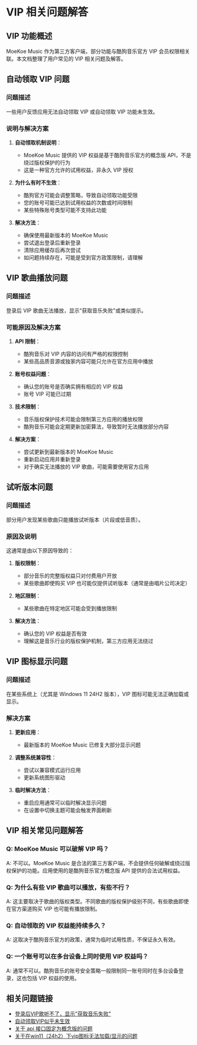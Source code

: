# VIP 相关问题解答

## VIP 功能概述

MoeKoe Music 作为第三方客户端，部分功能与酷狗音乐官方 VIP 会员权限相关联。本文档整理了用户常见的 VIP 相关问题及解答。

## 自动领取 VIP 问题

### 问题描述

一些用户反馈应用无法自动领取 VIP 或自动领取 VIP 功能未生效。

### 说明与解决方案

1. **自动领取机制说明**：
   - MoeKoe Music 提供的 VIP 权益是基于酷狗音乐官方的概念版 API，不是绕过版权保护的行为
   - 这是一种官方允许的试用权益，非永久 VIP 授权

2. **为什么有时不生效**：
   - 酷狗官方可能会调整策略，导致自动领取功能受限
   - 您的账号可能已达到试用权益的次数或时间限制
   - 某些特殊账号类型可能不支持此功能

3. **解决方法**：
   - 确保使用最新版本的 MoeKoe Music
   - 尝试退出登录后重新登录
   - 清除应用缓存后再次尝试
   - 如问题持续存在，可能是受到官方政策限制，请理解

## VIP 歌曲播放问题

### 问题描述

登录后 VIP 歌曲无法播放，显示"获取音乐失败"或类似提示。

### 可能原因及解决方案

1. **API 限制**：
   - 酷狗音乐对 VIP 内容的访问有严格的权限控制
   - 某些高品质音源或独家内容可能只允许在官方应用中播放

2. **账号权益问题**：
   - 确认您的账号是否确实拥有相应的 VIP 权益
   - 账号 VIP 可能已过期

3. **技术限制**：
   - 音乐版权保护技术可能会限制第三方应用的播放权限
   - 酷狗音乐可能会定期更新加密算法，导致暂时无法播放部分内容

4. **解决方案**：
   - 尝试更新到最新版本的 MoeKoe Music
   - 重新启动应用并重新登录
   - 对于确实无法播放的 VIP 歌曲，可能需要使用官方应用

## 试听版本问题

### 问题描述

部分用户发现某些歌曲只能播放试听版本（片段或低音质）。

### 原因及说明

这通常是由以下原因导致的：

1. **版权限制**：
   - 部分音乐的完整版权益只对付费用户开放
   - 某些歌曲即使购买 VIP 也可能仅提供试听版本（通常是由唱片公司决定）

2. **地区限制**：
   - 某些歌曲在特定地区可能会受到播放限制

3. **解决方法**：
   - 确认您的 VIP 权益是否有效
   - 理解这是音乐行业的版权保护机制，第三方应用无法绕过

## VIP 图标显示问题

### 问题描述

在某些系统上（尤其是 Windows 11 24H2 版本），VIP 图标可能无法正确加载或显示。

### 解决方案

1. **更新应用**：
   - 最新版本的 MoeKoe Music 已修复大部分显示问题

2. **调整系统兼容性**：
   - 尝试以兼容模式运行应用
   - 更新系统图形驱动

3. **临时解决方法**：
   - 重启应用通常可以临时解决显示问题
   - 在设置中切换主题可能会触发界面刷新

## VIP 相关常见问题解答

### Q: MoeKoe Music 可以破解 VIP 吗？

A: 不可以。MoeKoe Music 是合法的第三方客户端，不会提供任何破解或绕过版权保护的功能。应用使用的是酷狗音乐官方概念版 API 提供的合法试用权益。

### Q: 为什么有些 VIP 歌曲可以播放，有些不行？

A: 这主要取决于歌曲的版权类型。不同歌曲的版权保护级别不同，有些歌曲即使在官方渠道购买 VIP 也可能有播放限制。

### Q: 自动领取的 VIP 权益能持续多久？

A: 这取决于酷狗音乐官方的政策，通常为临时试用性质，不保证永久有效。

### Q: 一个账号可以在多台设备上同时使用 VIP 权益吗？

A: 通常不可以。酷狗音乐的账号安全策略一般限制同一账号同时在多台设备登录，这也包括 VIP 权益的使用。

## 相关问题链接

- [登录后VIP歌听不了，显示"获取音乐失败"](https://github.com/iAJue/MoeKoeMusic/issues/188)
- [自动领取VIP似乎未生效](https://github.com/iAJue/MoeKoeMusic/issues/36)
- [关于 api 接口固定为概念版的问题](https://github.com/iAJue/MoeKoeMusic/issues/251)
- [关于在win11（24h2）下vip图标无法加载/显示的问题](https://github.com/iAJue/MoeKoeMusic/issues/10) 